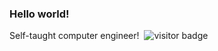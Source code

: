 ### Hello world!
Self-taught computer engineer!
<img src="https://komarev.com/ghpvc/?username=ibotland&style=flat-square&color=blue" alt=""/>
![visitor badge](https://visitor-badge.glitch.me/badge?page_id=ibotland-badge&left_text=My%20Page%20Visitors)
